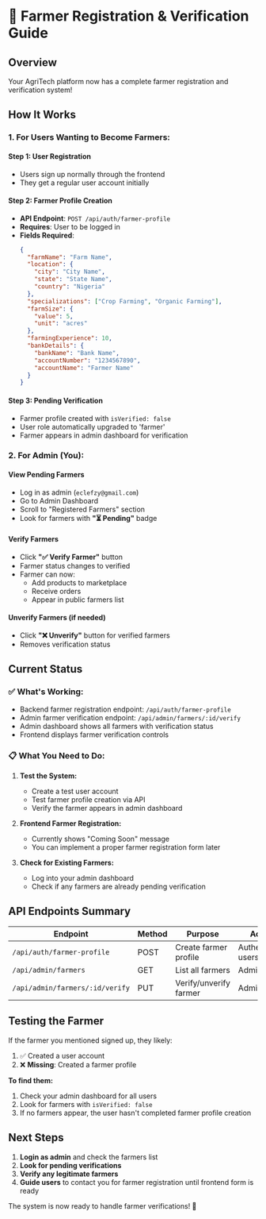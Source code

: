 # 🌱 Farmer Registration & Verification Guide

## Overview
Your AgriTech platform now has a complete farmer registration and verification system!

## How It Works

### 1. **For Users Wanting to Become Farmers:**

#### Step 1: User Registration
- Users sign up normally through the frontend
- They get a regular user account initially

#### Step 2: Farmer Profile Creation
- **API Endpoint**: `POST /api/auth/farmer-profile`
- **Requires**: User to be logged in
- **Fields Required**:
  ```json
  {
    "farmName": "Farm Name",
    "location": {
      "city": "City Name",
      "state": "State Name",
      "country": "Nigeria"
    },
    "specializations": ["Crop Farming", "Organic Farming"],
    "farmSize": {
      "value": 5,
      "unit": "acres"
    },
    "farmingExperience": 10,
    "bankDetails": {
      "bankName": "Bank Name",
      "accountNumber": "1234567890",
      "accountName": "Farmer Name"
    }
  }
  ```

#### Step 3: Pending Verification
- Farmer profile created with `isVerified: false`
- User role automatically upgraded to 'farmer'
- Farmer appears in admin dashboard for verification

### 2. **For Admin (You):**

#### View Pending Farmers
- Log in as admin (`eclefzy@gmail.com`)
- Go to Admin Dashboard
- Scroll to "Registered Farmers" section
- Look for farmers with **"⏳ Pending"** badge

#### Verify Farmers
- Click **"✅ Verify Farmer"** button
- Farmer status changes to verified
- Farmer can now:
  - Add products to marketplace
  - Receive orders
  - Appear in public farmers list

#### Unverify Farmers (if needed)
- Click **"❌ Unverify"** button for verified farmers
- Removes verification status

## Current Status

### ✅ **What's Working:**
- Backend farmer registration endpoint: `/api/auth/farmer-profile`
- Admin farmer verification endpoint: `/api/admin/farmers/:id/verify`
- Admin dashboard shows all farmers with verification status
- Frontend displays farmer verification controls

### 📋 **What You Need to Do:**

1. **Test the System:**
   - Create a test user account
   - Test farmer profile creation via API
   - Verify the farmer appears in admin dashboard

2. **Frontend Farmer Registration:**
   - Currently shows "Coming Soon" message
   - You can implement a proper farmer registration form later

3. **Check for Existing Farmers:**
   - Log into your admin dashboard
   - Check if any farmers are already pending verification

## API Endpoints Summary

| Endpoint | Method | Purpose | Access |
|----------|--------|---------|---------|
| `/api/auth/farmer-profile` | POST | Create farmer profile | Authenticated users |
| `/api/admin/farmers` | GET | List all farmers | Admin only |
| `/api/admin/farmers/:id/verify` | PUT | Verify/unverify farmer | Admin only |

## Testing the Farmer

If the farmer you mentioned signed up, they likely:
1. ✅ Created a user account
2. ❌ **Missing**: Created a farmer profile

**To find them:**
1. Check your admin dashboard for all users
2. Look for farmers with `isVerified: false`
3. If no farmers appear, the user hasn't completed farmer profile creation

## Next Steps

1. **Login as admin** and check the farmers list
2. **Look for pending verifications**
3. **Verify any legitimate farmers**
4. **Guide users** to contact you for farmer registration until frontend form is ready

The system is now ready to handle farmer verifications! 🎉
